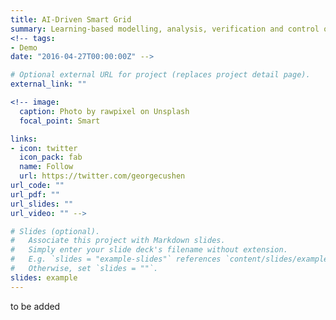 ```yaml
---
title: AI-Driven Smart Grid
summary: Learning-based modelling, analysis, verification and control of power systems with renewables.
<!-- tags:
- Demo
date: "2016-04-27T00:00:00Z" -->

# Optional external URL for project (replaces project detail page).
external_link: ""

<!-- image:
  caption: Photo by rawpixel on Unsplash
  focal_point: Smart

links:
- icon: twitter
  icon_pack: fab
  name: Follow
  url: https://twitter.com/georgecushen
url_code: ""
url_pdf: ""
url_slides: ""
url_video: "" -->

# Slides (optional).
#   Associate this project with Markdown slides.
#   Simply enter your slide deck's filename without extension.
#   E.g. `slides = "example-slides"` references `content/slides/example-slides.md`.
#   Otherwise, set `slides = ""`.
slides: example
---
```


to be added
